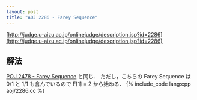 ```yaml
---
layout: post
title: "AOJ 2286 - Farey Sequence"
---
```

[http://judge.u-aizu.ac.jp/onlinejudge/description.jsp?id=2286](http://judge.u-aizu.ac.jp/onlinejudge/description.jsp?id=2286)

## 解法
[POJ 2478 - Farey Sequence](/blog/poj-2478/) と同じ．
ただし，こちらの Farey Sequence は 0/1 と 1/1 も含んでいるので F[1] = 2 から始める．
{% include_code lang:cpp aoj/2286.cc %}
